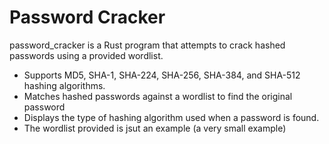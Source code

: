 # **Password Cracker**

password_cracker is a Rust program that attempts to crack hashed passwords using a provided wordlist.
 - Supports MD5, SHA-1, SHA-224, SHA-256, SHA-384, and SHA-512 hashing algorithms.
 - Matches hashed passwords against a wordlist to find the original password
 - Displays the type of hashing algorithm used when a password is found.
 - The wordlist provided is jsut an example (a very small example)
